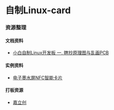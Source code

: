 # 自制Linux-card

### 资源整理

#### 文档资料

- [小白自制Linux开发板 一. 瞎抄原理图与乱画PCB](https://www.cnblogs.com/twzy/p/14714651.html)

#### 实例资料

- [电子墨水屏NFC智能卡片](https://github.com/peng-zhihui/L-ink_Card)



#### 打板资源

- [嘉立创](https://www.jlc.com/)

